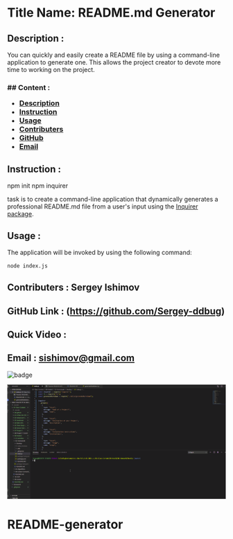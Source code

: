    <h1>Title Name: README.md Generator  </h1>
  
   ## Description :  
   
   You can quickly and easily create a README file by using a command-line application to generate one. This allows the project creator to devote more time to working on the project.

   <h3>## Content :

- [Description](#description)
- [Instruction](#instructions)
- [Usage](#usage)
- [Contributers](#contributers)
- [GitHub](#GitHub)
- [Email](#mail)
</h3>

## Instruction :

npm init npm inquirer

task is to create a command-line application that dynamically generates a professional README.md file from a user's input using the [Inquirer package](https://www.npmjs.com/package/inquirer).

## Usage :

The application will be invoked by using the following command:

```bash
node index.js
```

## Contributers : Sergey Ishimov

## GitHub Link : (https://github.com/Sergey-ddbug)

## Quick Video :

## Email : sishimov@gmail.com

![badge](https://img.shields.io/badge/license-Unlicense-blue.svg)

![Video](./utils/readmegeneratorcut.gif)
# README-generator
